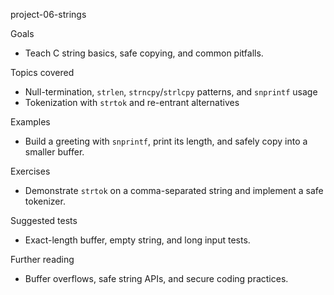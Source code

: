 
project-06-strings

Goals
- Teach C string basics, safe copying, and common pitfalls.

Topics covered
- Null-termination, `strlen`, `strncpy`/`strlcpy` patterns, and `snprintf` usage
- Tokenization with `strtok` and re-entrant alternatives

Examples
- Build a greeting with `snprintf`, print its length, and safely copy into a smaller buffer.

Exercises
- Demonstrate `strtok` on a comma-separated string and implement a safe tokenizer.

Suggested tests
- Exact-length buffer, empty string, and long input tests.

Further reading
- Buffer overflows, safe string APIs, and secure coding practices.
